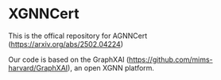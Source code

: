 # XGNNCert
This is the offical repository for AGNNCert (https://arxiv.org/abs/2502.04224)

Our code is based on the GraphXAI (https://github.com/mims-harvard/GraphXAI), an open XGNN platform.
